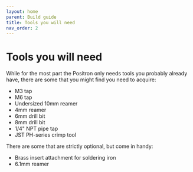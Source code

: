 ```yaml
--- 
layout: home
parent: Build guide
title: Tools you will need
nav_order: 2
--- 
```

# Tools you will need

While for the most part the Positron only needs tools you probably
already have, there are some that you might find you need to acquire:

- M3 tap
- M6 tap
- Undersized 10mm reamer
- 4mm reamer
- 6mm drill bit
- 8mm drill bit
- 1/4" NPT pipe tap
- JST PH-series crimp tool

There are some that are strictly optional, but come in handy:

- Brass insert attachment for soldering iron
- 6.1mm reamer

